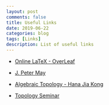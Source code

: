 ```yaml
---
layout: post
comments: false
title: Useful Links
date: 2019-06-22
categories: blog
tags: [Links]
description: List of useful links
---
```


- [Online LaTeX - OverLeaf](https://www.overleaf.com/)

- [J. Peter May](http://math.uchicago.edu/~may/)

- [Algebraic Topology - Hana Jia Kong](http://math.uchicago.edu/~jiak0809/)

- [Topology Seminar](http://math.uchicago.edu/~algtop/proseminar.html)

